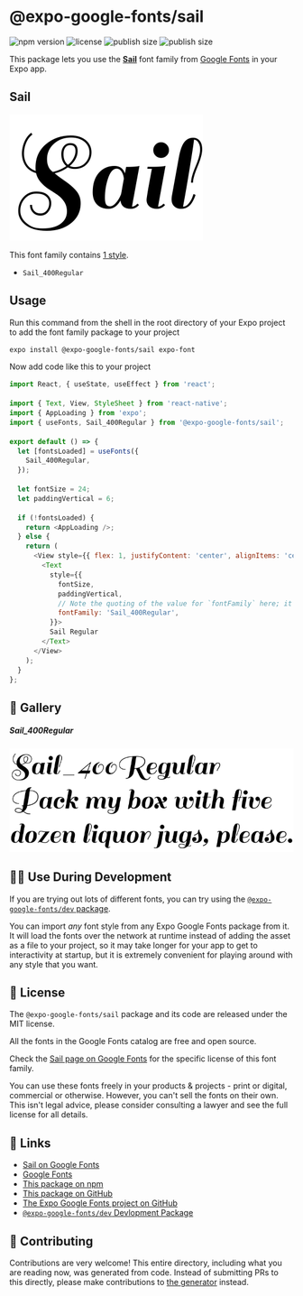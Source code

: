 # @expo-google-fonts/sail

![npm version](https://flat.badgen.net/npm/v/@expo-google-fonts/sail)
![license](https://flat.badgen.net/github/license/expo/google-fonts)
![publish size](https://flat.badgen.net/packagephobia/install/@expo-google-fonts/sail)
![publish size](https://flat.badgen.net/packagephobia/publish/@expo-google-fonts/sail)

This package lets you use the [**Sail**](https://fonts.google.com/specimen/Sail) font family from [Google Fonts](https://fonts.google.com/) in your Expo app.

## Sail

![Sail](./font-family.png)

This font family contains [1 style](#-gallery).

- `Sail_400Regular`

## Usage

Run this command from the shell in the root directory of your Expo project to add the font family package to your project
```sh
expo install @expo-google-fonts/sail expo-font
```

Now add code like this to your project
```js
import React, { useState, useEffect } from 'react';

import { Text, View, StyleSheet } from 'react-native';
import { AppLoading } from 'expo';
import { useFonts, Sail_400Regular } from '@expo-google-fonts/sail';

export default () => {
  let [fontsLoaded] = useFonts({
    Sail_400Regular,
  });

  let fontSize = 24;
  let paddingVertical = 6;

  if (!fontsLoaded) {
    return <AppLoading />;
  } else {
    return (
      <View style={{ flex: 1, justifyContent: 'center', alignItems: 'center' }}>
        <Text
          style={{
            fontSize,
            paddingVertical,
            // Note the quoting of the value for `fontFamily` here; it expects a string!
            fontFamily: 'Sail_400Regular',
          }}>
          Sail Regular
        </Text>
      </View>
    );
  }
};

```

## 🔡 Gallery

##### Sail_400Regular
![Sail_400Regular](./Sail_400Regular.ttf.png)


## 👩‍💻 Use During Development

If you are trying out lots of different fonts, you can try using the [`@expo-google-fonts/dev` package](https://github.com/expo/google-fonts/tree/master/font-packages/dev#readme).

You can import *any* font style from any Expo Google Fonts package from it. It will load the fonts
over the network at runtime instead of adding the asset as a file to your project, so it may take longer
for your app to get to interactivity at startup, but it is extremely convenient
for playing around with any style that you want.

## 📖 License

The `@expo-google-fonts/sail` package and its code are released under the MIT license.

All the fonts in the Google Fonts catalog are free and open source.

Check the [Sail page on Google Fonts](https://fonts.google.com/specimen/Sail) for the specific license of this font family.

You can use these fonts freely in your products & projects - print or digital, commercial or otherwise. However, you can't sell the fonts on their own. This isn't legal advice, please consider consulting a lawyer and see the full license for all details.

## 🔗 Links

- [Sail on Google Fonts](https://fonts.google.com/specimen/Sail)
- [Google Fonts](https://fonts.google.com/)
- [This package on npm](https://www.npmjs.com/package/@expo-google-fonts/sail)
- [This package on GitHub](https://github.com/expo/google-fonts/tree/master/font-packages/sail)
- [The Expo Google Fonts project on GitHub](https://github.com/expo/google-fonts)
- [`@expo-google-fonts/dev` Devlopment Package](https://github.com/expo/google-fonts/tree/master/font-packages/dev)

## 🤝 Contributing

Contributions are very welcome! This entire directory, including what you are reading now, was generated from code. Instead of submitting PRs to this directly, please make contributions to [the generator](https://github.com/expo/google-fonts/tree/master/packages/generator) instead.
